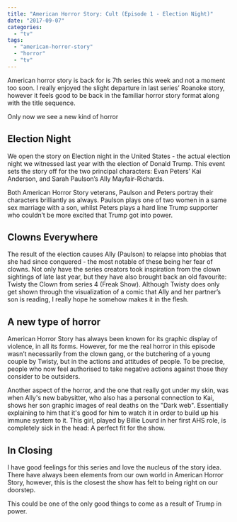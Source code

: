 ```yaml
---
title: "American Horror Story: Cult (Episode 1 - Election Night)"
date: "2017-09-07"
categories: 
  - "tv"
tags: 
  - "american-horror-story"
  - "horror"
  - "tv"
---
```


American horror story is back for is 7th series this week and not a moment too soon. I really enjoyed the slight departure in last series’ Roanoke story, however it feels good to be back in the familiar horror story format along with the title sequence.

Only now we see a new kind of horror

## Election Night

We open the story on Election night in the United States - the actual election night we witnessed last year with the election of Donald Trump. This event sets the story off for the two principal characters: Evan Peters’ Kai Anderson, and Sarah Paulson’s Ally Mayfair-Richards.

Both American Horror Story veterans, Paulson and Peters portray their characters brilliantly as always. Paulson plays one of two women in a same sex marriage with a son, whilst Peters plays a hard line Trump supporter who couldn’t be more excited that Trump got into power.

## Clowns Everywhere

The result of the election causes Ally (Paulson) to relapse into phobias that she had since conquered - the most notable of these being her fear of clowns. Not only have the series creators took inspiration from the clown sightings of late last year, but they have also brought back an old favourite: Twisty the Clown from series 4 (Freak Show). Although Twisty does only get shown through the visualization of a comic that Ally and her partner’s son is reading, I really hope he somehow makes it in the flesh.

## A new type of horror

American Horror Story has always been known for its graphic display of violence, in all its forms. However, for me the real horror in this episode wasn’t necessarily from the clown gang, or the butchering of a young couple by Twisty, but in the actions and attitudes of people. To be precise, people who now feel authorised to take negative actions against those they consider to be outsiders.

Another aspect of the horror, and the one that really got under my skin, was when Ally's new babysitter, who also has a personal connection to Kai, shows her son graphic images of real deaths on the "Dark web". Essentially explaining to him that it's good for him to watch it in order to build up his immune system to it. This girl, played by Billie Lourd in her first AHS role, is completely sick in the head: A perfect fit for the show.

## In Closing

I have good feelings for this series and love the nucleus of the story idea. There have always been elements from our own world in American Horror Story, however, this is the closest the show has felt to being right on our doorstep.

This could be one of the only good things to come as a result of Trump in power.
